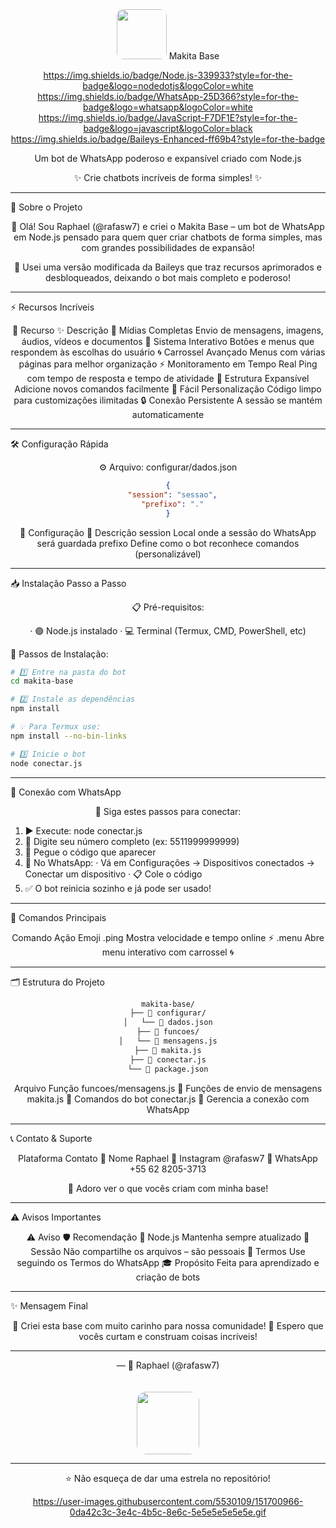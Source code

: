 <div align="center"><img src="https://github.com/user-attachments/assets/b662c226-f336-4dd1-980d-cfe52fb158f1" width="80" style="border-radius: 10px;"> Makita Base</div>

<div align="center">

https://img.shields.io/badge/Node.js-339933?style=for-the-badge&logo=nodedotjs&logoColor=white
https://img.shields.io/badge/WhatsApp-25D366?style=for-the-badge&logo=whatsapp&logoColor=white
https://img.shields.io/badge/JavaScript-F7DF1E?style=for-the-badge&logo=javascript&logoColor=black
https://img.shields.io/badge/Baileys-Enhanced-ff69b4?style=for-the-badge

Um bot de WhatsApp poderoso e expansível criado com Node.js

✨ Crie chatbots incríveis de forma simples! ✨

</div>

---

🌟 Sobre o Projeto

<div align="center">

🎉 Olá! Sou Raphael (@rafasw7) e criei o Makita Base – um bot de WhatsApp em Node.js pensado para quem quer criar chatbots de forma simples, mas com grandes possibilidades de expansão!

🚀 Usei uma versão modificada da Baileys que traz recursos aprimorados e desbloqueados, deixando o bot mais completo e poderoso!

</div>

---

⚡ Recursos Incríveis

<div align="center">

🎯 Recurso ✨ Descrição
📱 Mídias Completas Envio de mensagens, imagens, áudios, vídeos e documentos
🔘 Sistema Interativo Botões e menus que respondem às escolhas do usuário
🌀 Carrossel Avançado Menus com várias páginas para melhor organização
⚡ Monitoramento em Tempo Real Ping com tempo de resposta e tempo de atividade
💬 Estrutura Expansível Adicione novos comandos facilmente
🧠 Fácil Personalização Código limpo para customizações ilimitadas
🔒 Conexão Persistente A sessão se mantém automaticamente

</div>

---

🛠 Configuração Rápida

<div align="center">

⚙️ Arquivo: configurar/dados.json

```json
{
  "session": "sessao",
  "prefixo": "."
}
```

🔧 Configuração 📝 Descrição
session Local onde a sessão do WhatsApp será guardada
prefixo Define como o bot reconhece comandos (personalizável)

</div>

---

📥 Instalação Passo a Passo

<div align="center">

📋 Pré-requisitos:

· 🟢 Node.js instalado
· 💻 Terminal (Termux, CMD, PowerShell, etc)

</div>

🚀 Passos de Instalação:

```bash
# 1️⃣ Entre na pasta do bot
cd makita-base

# 2️⃣ Instale as dependências
npm install

# 💡 Para Termux use:
npm install --no-bin-links

# 3️⃣ Inicie o bot
node conectar.js
```

---

📲 Conexão com WhatsApp

<div align="center">

🎯 Siga estes passos para conectar:

</div>

1. ▶️ Execute: node conectar.js
2. 📱 Digite seu número completo (ex: 5511999999999)
3. 🔢 Pegue o código que aparecer
4. 📲 No WhatsApp:
   · Vá em Configurações → Dispositivos conectados → Conectar um dispositivo
   · 📋 Cole o código
5. ✅ O bot reinicia sozinho e já pode ser usado!

---

🎯 Comandos Principais

<div align="center">

Comando Ação Emoji
.ping Mostra velocidade e tempo online ⚡
.menu Abre menu interativo com carrossel 🌀

</div>

---

🗂 Estrutura do Projeto

<div align="center">

```bash
makita-base/
├── 📁 configurar/
│   └── 📄 dados.json
├── 📁 funcoes/
│   └── 📄 mensagens.js
├── 📄 makita.js
├── 📄 conectar.js
└── 📄 package.json
```

Arquivo Função
funcoes/mensagens.js 🎨 Funções de envio de mensagens
makita.js 🤖 Comandos do bot
conectar.js 🔌 Gerencia a conexão com WhatsApp

</div>

---

📞 Contato & Suporte

<div align="center">

Plataforma Contato
👤 Nome Raphael
📸 Instagram @rafasw7
💬 WhatsApp +55 62 8205-3713

🎉 Adoro ver o que vocês criam com minha base!

</div>

---

⚠️ Avisos Importantes

<div align="center">

⚠️ Aviso 🛡️ Recomendação
🔄 Node.js Mantenha sempre atualizado
🔐 Sessão Não compartilhe os arquivos – são pessoais
📜 Termos Use seguindo os Termos do WhatsApp
🎓 Propósito Feita para aprendizado e criação de bots

</div>

---

✨ Mensagem Final

<div align="center">

🌟 Criei esta base com muito carinho para nossa comunidade!
🚀 Espero que vocês curtam e construam coisas incríveis!

---

— 🎩 Raphael (@rafasw7)

<img src="https://github.com/user-attachments/assets/b662c226-f336-4dd1-980d-cfe52fb158f1" width="100" style="border-radius: 15px; margin-top: 20px;">

</div>

---

<div align="center">

⭐ Não esqueça de dar uma estrela no repositório!

https://user-images.githubusercontent.com/5530109/151700966-0da42c3c-3e4c-4b5c-8e6c-5e5e5e5e5e5e.gif

</div>

<style>
  .markdown-body {
    font-family: 'Segoe UI', Tahoma, Geneva, Verdana, sans-serif;
  }
  
  .markdown-body h1, .markdown-body h2, .markdown-body h3 {
    color: #2E86AB;
    border-bottom: 2px solid #F9C74F;
    padding-bottom: 10px;
  }
  
  .markdown-body table {
    border-collapse: collapse;
    width: 100%;
    margin: 20px 0;
  }
  
  .markdown-body table, .markdown-body th, .markdown-body td {
    border: 1px solid #ddd;
  }
  
  .markdown-body th, .markdown-body td {
    padding: 12px;
    text-align: left;
  }
  
  .markdown-body th {
    background-color: #2E86AB;
    color: white;
  }
  
  .markdown-body tr:nth-child(even) {
    background-color: #f2f2f2;
  }
  
  .markdown-body code {
    background-color: #f4f4f4;
    padding: 2px 4px;
    border-radius: 4px;
    font-family: 'Courier New', monospace;
  }
</style>
